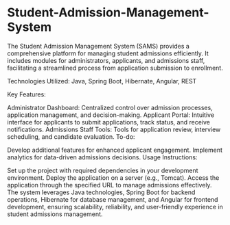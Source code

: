 # Student-Admission-Management-System

The Student Admission Management System (SAMS) provides a comprehensive platform for managing student admissions efficiently. It includes modules for administrators, applicants, and admissions staff, facilitating a streamlined process from application submission to enrollment.

Technologies Utilized:
Java, Spring Boot, Hibernate, Angular, REST

Key Features:

Administrator Dashboard: Centralized control over admission processes, application management, and decision-making.
Applicant Portal: Intuitive interface for applicants to submit applications, track status, and receive notifications.
Admissions Staff Tools: Tools for application review, interview scheduling, and candidate evaluation.
To-do:

Develop additional features for enhanced applicant engagement.
Implement analytics for data-driven admissions decisions.
Usage Instructions:

Set up the project with required dependencies in your development environment.
Deploy the application on a server (e.g., Tomcat).
Access the application through the specified URL to manage admissions effectively.
The system leverages Java technologies, Spring Boot for backend operations, Hibernate for database management, and Angular for frontend development, ensuring scalability, reliability, and user-friendly experience in student admissions management.
